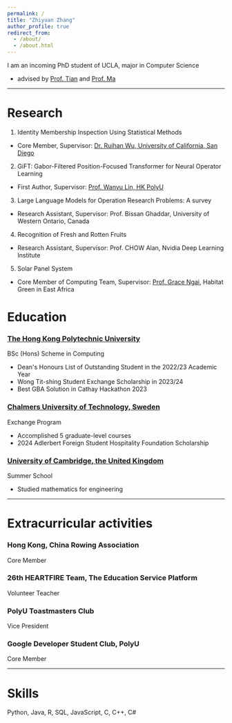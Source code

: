 ```yaml
---
permalink: /
title: "Zhiyuan Zhang"
author_profile: true
redirect_from: 
  - /about/
  - /about.html
---
```


I am an incoming PhD student of UCLA, major in Computer Science
- advised by [Prof. Tian](https://www.ytian.info/) and [Prof. Ma](https://mobility-lab.seas.ucla.edu/about/)

---

# Research 
1. Identity Membership Inspection Using Statistical Methods
- Core Member, Supervisor: [Dr. Ruihan Wu, University of California, San Diego](https://scholar.google.com/citations?user=DsHKK-AAAAAJ)

2. GiFT: Gabor-Filtered Position-Focused Transformer for Neural Operator Learning
- First Author, Supervisor: [Prof. Wanyu Lin, HK PolyU](https://wanyu-lin.github.io/)

3. Large Language Models for Operation Research Problems: A survey
- Research Assistant, Supervisor: Prof. Bissan Ghaddar, University of Western Ontario, Canada

4. Recognition of Fresh and Rotten Fruits                          
- Research Assistant, Supervisor: Prof. CHOW Alan, Nvidia Deep Learning Institute	

5. Solar Panel System	
- Core Member of Computing Team, Supervisor: [Prof. Grace Ngai](https://web.comp.polyu.edu.hk/csgngai/), Habitat Green in East Africa


# Education
### [The Hong Kong Polytechnic University](https://www.polyu.edu.hk/)
BSc (Hons) Scheme in Computing
- Dean's Honours List of Outstanding Student in the 2022/23 Academic Year
- Wong Tit-shing Student Exchange Scholarship in 2023/24
- Best GBA Solution in Cathay Hackathon 2023


### [Chalmers University of Technology, Sweden](https://www.chalmers.se/en/)
Exchange Program
- Accomplished 5 graduate-level courses
- 2024 Adlerbert Foreign Student Hospitality Foundation Scholarship


### [University of Cambridge, the United Kingdom](https://www.cam.ac.uk/)
Summer School
- Studied mathematics for engineering


---

# Extracurricular activities
### Hong Kong, China Rowing Association             
Core Member 

### 26th HEARTFIRE Team, The Education Service Platform
Volunteer Teacher

### PolyU Toastmasters Club
Vice President 

### Google Developer Student Club, PolyU         
Core Member 

---

# Skills
Python, Java, R, SQL, JavaScript, C, C++, C#

